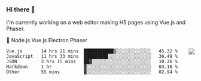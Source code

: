 ### Hi there 👋

<p align="left">
I'm currently working on a web editor making H5 pages using Vue.js and Phaser.
</p>
<p align="left">
📖 Node.js Vue.js Electron Phaser
</p>

<img align="right" src="https://github-readme-stats.vercel.app/api?username=jasonpanggo"/>


<!--START_SECTION:waka-->
```text
Vue.js       14 hrs 21 mins  ███████████▒░░░░░░░░░░░░░   45.32 % 
JavaScript   11 hrs 33 mins  █████████░░░░░░░░░░░░░░░░   36.49 % 
JSON         3 hrs 15 mins   ██▓░░░░░░░░░░░░░░░░░░░░░░   10.26 % 
Markdown     1 hr            ▓░░░░░░░░░░░░░░░░░░░░░░░░   03.16 % 
Other        55 mins         ▓░░░░░░░░░░░░░░░░░░░░░░░░   02.94 % 
```
<!--END_SECTION:waka-->

<!--
**JASONPANGGO/jasonpanggo** is a ✨ _special_ ✨ repository because its `README.md` (this file) appears on your GitHub profile.

Here are some ideas to get you started:

- 🔭 I’m currently working on ...
- 🌱 I’m currently learning ...
- 👯 I’m looking to collaborate on ...
- 🤔 I’m looking for help with ...
- 💬 Ask me about ...
- 📫 How to reach me: ...
- 😄 Pronouns: ...
- ⚡ Fun fact: ...
-->
